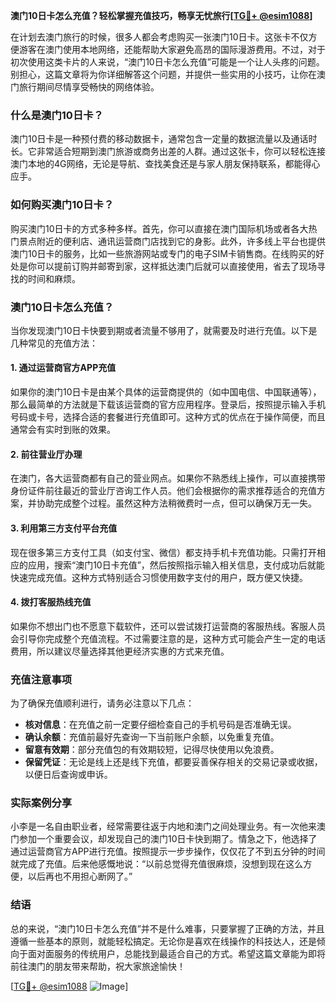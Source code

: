 **澳门10日卡怎么充值？轻松掌握充值技巧，畅享无忧旅行[[TG💪+ @esim1088](https://t.me/s/esim1088)]**

在计划去澳门旅行的时候，很多人都会考虑购买一张澳门10日卡。这张卡不仅方便游客在澳门使用本地网络，还能帮助大家避免高昂的国际漫游费用。不过，对于初次使用这类卡片的人来说，“澳门10日卡怎么充值”可能是一个让人头疼的问题。别担心，这篇文章将为你详细解答这个问题，并提供一些实用的小技巧，让你在澳门旅行期间尽情享受畅快的网络体验。

### 什么是澳门10日卡？

澳门10日卡是一种预付费的移动数据卡，通常包含一定量的数据流量以及通话时长。它非常适合短期到澳门旅游或商务出差的人群。通过这张卡，你可以轻松连接澳门本地的4G网络，无论是导航、查找美食还是与家人朋友保持联系，都能得心应手。

### 如何购买澳门10日卡？

购买澳门10日卡的方式多种多样。首先，你可以直接在澳门国际机场或者各大热门景点附近的便利店、通讯运营商门店找到它的身影。此外，许多线上平台也提供澳门10日卡的服务，比如一些旅游网站或专门的电子SIM卡销售商。在线购买的好处是你可以提前订购并邮寄到家，这样抵达澳门后就可以直接使用，省去了现场寻找的时间和麻烦。

### 澳门10日卡怎么充值？

当你发现澳门10日卡快要到期或者流量不够用了，就需要及时进行充值。以下是几种常见的充值方法：

#### 1. **通过运营商官方APP充值**
   如果你的澳门10日卡是由某个具体的运营商提供的（如中国电信、中国联通等），那么最简单的方法就是下载该运营商的官方应用程序。登录后，按照提示输入手机号码或卡号，选择合适的套餐进行充值即可。这种方式的优点在于操作简便，而且通常会有实时到账的效果。

#### 2. **前往营业厅办理**
   在澳门，各大运营商都有自己的营业网点。如果你不熟悉线上操作，可以直接携带身份证件前往最近的营业厅咨询工作人员。他们会根据你的需求推荐适合的充值方案，并协助完成整个过程。虽然这种方法稍微费时一点，但可以确保万无一失。

#### 3. **利用第三方支付平台充值**
   现在很多第三方支付工具（如支付宝、微信）都支持手机卡充值功能。只需打开相应的应用，搜索“澳门10日卡充值”，然后按照指示输入相关信息，支付成功后就能快速完成充值。这种方式特别适合习惯使用数字支付的用户，既方便又快捷。

#### 4. **拨打客服热线充值**
   如果你不想出门也不愿意下载软件，还可以尝试拨打运营商的客服热线。客服人员会引导你完成整个充值流程。不过需要注意的是，这种方式可能会产生一定的电话费用，所以建议尽量选择其他更经济实惠的方式来充值。

### 充值注意事项

为了确保充值顺利进行，请务必注意以下几点：

- **核对信息**：在充值之前一定要仔细检查自己的手机号码是否准确无误。
- **确认余额**：充值前最好先查询一下当前账户余额，以免重复充值。
- **留意有效期**：部分充值包的有效期较短，记得尽快使用以免浪费。
- **保留凭证**：无论是线上还是线下充值，都要妥善保存相关的交易记录或收据，以便日后查询或申诉。

### 实际案例分享

小李是一名自由职业者，经常需要往返于内地和澳门之间处理业务。有一次他来澳门参加一个重要会议，却发现自己的澳门10日卡快到期了。情急之下，他选择了通过运营商官方APP进行充值。按照提示一步步操作，仅仅花了不到五分钟的时间就完成了充值。后来他感慨地说：“以前总觉得充值很麻烦，没想到现在这么方便，以后再也不用担心断网了。”

### 结语

总的来说，“澳门10日卡怎么充值”并不是什么难事，只要掌握了正确的方法，并且遵循一些基本的原则，就能轻松搞定。无论你是喜欢在线操作的科技达人，还是倾向于面对面服务的传统用户，总能找到最适合自己的方式。希望这篇文章能为即将前往澳门的朋友带来帮助，祝大家旅途愉快！

[[TG💪+ @esim1088](https://t.me/s/esim1088) ![Image](https://i.postimg.cc/4NQfJmqS/Snipaste-2025-05-13-00-14-12.png)]